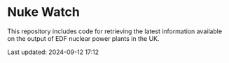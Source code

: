 # Nuke Watch

This repository includes code for retrieving the latest information available on the output of EDF nuclear power plants in the UK.

Last updated: 2024-09-12 17:12